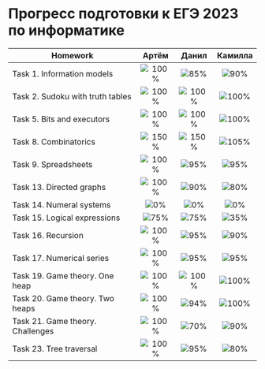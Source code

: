 # Прогресс подготовки к ЕГЭ 2023 по информатике 

| Homework                          | Артём   | Данил   | Камилла |
| ---------------------------------|:------------------------------------:|:------------------------------------:|:------------------------------------:|
| Task 1. Information models       |![100%](https://progress-bar.dev/100/)|![85%](https://progress-bar.dev/85)|![90%](https://progress-bar.dev/90)|
| Task 2. Sudoku with truth tables |![100%](https://progress-bar.dev/100/)|![100%](https://progress-bar.dev/100/)|![100%](https://progress-bar.dev/100/)|
| Task 5. Bits and executors       |![100%](https://progress-bar.dev/100/)|![100%](https://progress-bar.dev/100/)|![100%](https://progress-bar.dev/100/)|
| Task 8. Combinatorics            |![150%](https://progress-bar.dev/150/)|![150%](https://progress-bar.dev/150/)|![105%](https://progress-bar.dev/105/)|
| Task 9. Spreadsheets             |![100%](https://progress-bar.dev/100/)|![95%](https://progress-bar.dev/95/)|![95%](https://progress-bar.dev/95/)|
| Task 13. Directed graphs         |![100%](https://progress-bar.dev/100/)|![90%](https://progress-bar.dev/90/)|![80%](https://progress-bar.dev/80/)|
| Task 14. Numeral systems         |![0%](https://progress-bar.dev/0/)|![0%](https://progress-bar.dev/0/)|![0%](https://progress-bar.dev/0/)| 
| Task 15. Logical expressions     |![75%](https://progress-bar.dev/75/)|![75%](https://progress-bar.dev/75/)|![35%](https://progress-bar.dev/35/)| 
| Task 16. Recursion               |![100%](https://progress-bar.dev/100/)|![95%](https://progress-bar.dev/95/)|![90%](https://progress-bar.dev/90/)| 
| Task 17. Numerical series        |![100%](https://progress-bar.dev/100/)|![95%](https://progress-bar.dev/95/)|![95%](https://progress-bar.dev/95/)|
| Task 19. Game theory. One heap   |![100%](https://progress-bar.dev/100/)|![100%](https://progress-bar.dev/100/)|![100%](https://progress-bar.dev/100/)|
| Task 20. Game theory. Two heaps  |![100%](https://progress-bar.dev/100/)|![94%](https://progress-bar.dev/94/)|![100%](https://progress-bar.dev/100/)|
| Task 21. Game theory. Сhallenges |![100%](https://progress-bar.dev/100/)|![70%](https://progress-bar.dev/70/)|![90%](https://progress-bar.dev/90)|
| Task 23. Tree traversal          |![100%](https://progress-bar.dev/100/)|![95%](https://progress-bar.dev/95/)|![80%](https://progress-bar.dev/80/)|



